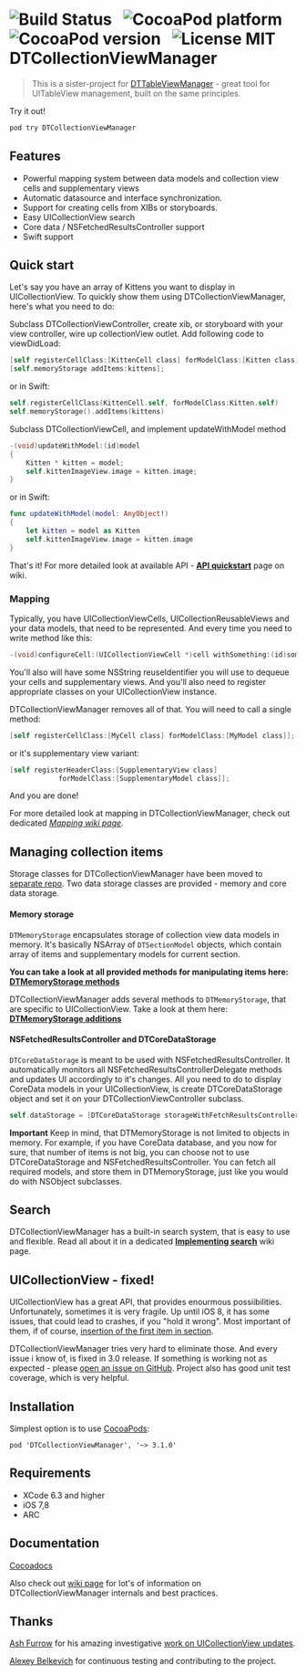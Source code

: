 ![Build Status](https://travis-ci.org/DenHeadless/DTCollectionViewManager.png?branch=master) &nbsp;
![CocoaPod platform](https://cocoapod-badges.herokuapp.com/p/DTCollectionViewManager/badge.svg) &nbsp;
![CocoaPod version](https://cocoapod-badges.herokuapp.com/v/DTCollectionViewManager/badge.svg) &nbsp;
![License MIT](https://go-shields.herokuapp.com/license-MIT-blue.png)
DTCollectionViewManager
=======================

> This is a sister-project for [DTTableViewManager](https://github.com/DenHeadless/DTTableViewManager) - great tool for UITableView management, built on the same principles.

Try it out! 

```bash
pod try DTCollectionViewManager
```

## Features

* Powerful mapping system between data models and collection view cells and supplementary views
* Automatic datasource and interface synchronization.
* Support for creating cells from XIBs or storyboards.
* Easy UICollectionView search 
* Core data / NSFetchedResultsController support
* Swift support

## Quick start

Let's say you have an array of Kittens you want to display in UICollectionView. To quickly show them using DTCollectionViewManager, here's what you need to do:

Subclass DTCollectionViewController, create xib, or storyboard with your view controller, wire up collectionView outlet. Add following code to viewDidLoad:

```objective-c
[self registerCellClass:[KittenCell class] forModelClass:[Kitten class]];
[self.memoryStorage addItems:kittens];
```
or in Swift:
```swift
self.registerCellClass(KittenCell.self, forModelClass:Kitten.self)
self.memoryStorage().addItems(kittens)
```

Subclass DTCollectionViewCell, and implement updateWithModel method
```objective-c
-(void)updateWithModel:(id)model
{
    Kitten * kitten = model;
    self.kittenImageView.image = kitten.image;
}
```
or in Swift:
```swift
func updateWithModel(model: AnyObject!)
{
    let kitten = model as Kitten
    self.kittenImageView.image = kitten.image
}
```

That's it! For more detailed look at available API - **[API quickstart](https://github.com/DenHeadless/DTCollectionViewManager/wiki/API-quickstart)** page on wiki.

### Mapping 

Typically, you have UICollectionViewCells, UICollectionReusableViews and your data models, that need to be represented. And every time you need to write method like this:
```objective-c
-(void)configureCell:(UICollectionViewCell *)cell withSomething:(id)something;
```

You'll also will have some NSString reuseIdentifier you will use to dequeue your cells and supplementary views. And you'll also need to register appropriate classes on your UICollectionView instance. 

DTCollectionViewManager removes all of that. You will need to call a single method:

```objective-c
[self registerCellClass:[MyCell class] forModelClass:[MyModel class]];
```

or it's supplementary view variant:

```objective-c
[self registerHeaderClass:[SupplementaryView class] 
            forModelClass:[SupplementaryModel class]];
```
And you are done! 

For more detailed look at mapping in DTCollectionViewManager, check out dedicated *[Mapping wiki page](https://github.com/DenHeadless/DTCollectionViewManager/wiki/Mapping-and-registration)*.

## Managing collection items

Storage classes for DTCollectionViewManager have been moved to [separate repo](https://github.com/DenHeadless/DTModelStorage). Two data storage classes are provided - memory and core data storage. 

#### Memory storage

`DTMemoryStorage` encapsulates storage of collection view data models in memory. It's basically NSArray of `DTSectionModel` objects, which contain array of items and supplementary models for current section.

**You can take a look at all provided methods for manipulating items here: [DTMemoryStorage methods](https://github.com/DenHeadless/DTModelStorage/blob/master/README.md#adding-items)**

DTCollectionViewManager adds several methods to `DTMemoryStorage`, that are specific to UICollectionView. Take a look at them here: **[DTMemoryStorage additions](https://github.com/DenHeadless/DTCollectionViewManager/wiki/DTMemoryStorage-additions)**

#### NSFetchedResultsController and DTCoreDataStorage

`DTCoreDataStorage` is meant to be used with NSFetchedResultsController. It automatically monitors all NSFetchedResultsControllerDelegate methods and updates UI accordingly to it's changes. All you need to do to display CoreData models in your UICollectionView, is create DTCoreDataStorage object and set it on your DTCollectionViewController subclass.

```objective-c
self.dataStorage = [DTCoreDataStorage storageWithFetchResultsController:controller];
```

**Important** Keep in mind, that DTMemoryStorage is not limited to objects in memory. For example, if you have CoreData database, and you now for sure, that number of items is not big, you can choose not to use DTCoreDataStorage and NSFetchedResultsController. You can fetch all required models, and store them in DTMemoryStorage, just like you would do with NSObject subclasses.

## Search

DTCollectionViewManager has a built-in search system, that is easy to use and flexible. Read all about it in a dedicated **[Implementing search](https://github.com/DenHeadless/DTCollectionViewManager/wiki/Implementing-search)** wiki page.

## UICollectionView - fixed!

UICollectionView has a great API, that provides enourmous possiibilities. Unfortunately, sometimes it is very fragile. Up until iOS 8, it has some issues, that could lead to crashes, if you "hold it wrong". Most important of them, if of course, [insertion of the first item in section](http://openradar.appspot.com/12954582). 

DTCollectionViewManager tries very hard to eliminate those. And every issue i know of, is fixed in 3.0 release. If something is working not as expected - please [open an issue on GitHub](https://github.com/DenHeadless/DTCollectionViewManager/issues). Project also has good unit test coverage, which is very helpful.
	
## Installation

Simplest option is to use [CocoaPods](http://www.cocoapods.org):

	pod 'DTCollectionViewManager', '~> 3.1.0'
	
## Requirements

* XCode 6.3 and higher
* iOS 7,8
* ARC
	
## Documentation

[Cocoadocs](http://cocoadocs.org/docsets/DTCollectionViewManager)

Also check out [wiki page](https://github.com/DenHeadless/DTCollectionViewManager/wiki) for lot's of information on DTCollectionViewManager internals and best practices.

## Thanks

[Ash Furrow](https://github.com/AshFurrow) for his amazing investigative [work on UICollectionView updates](https://github.com/AshFurrow/UICollectionView-NSFetchedResultsController).

[Alexey Belkevich](https://github.com/belkevich) for continuous testing and contributing to the project.
